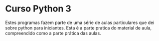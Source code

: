 # Curso Python 3 
Estes programas fazem parte de uma série de aulas particulares que dei sobre python para iniciantes. 
Esta é a parte pratica do material de aula, compreendido como a parte prática das aulas. 
